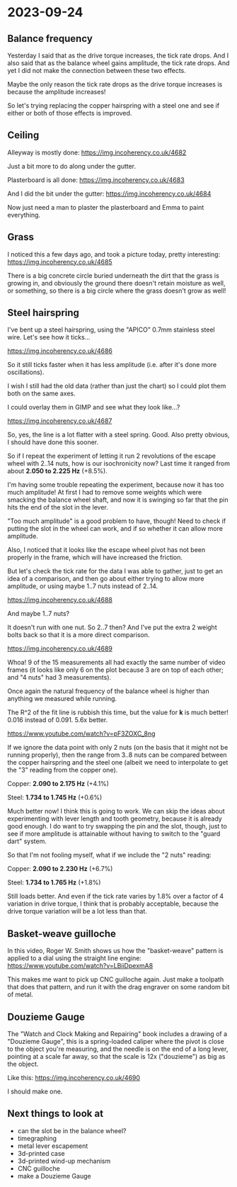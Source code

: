 # 2023-09-24

## Balance frequency

Yesterday I said that as the drive torque increases, the tick rate drops. And I also said
that as the balance wheel gains amplitude, the tick rate drops. And yet I did not make the
connection between these two effects.

Maybe the only reason the tick rate drops as the drive torque increases is because the
amplitude increases!

So let's trying replacing the copper hairspring with a steel one and see if either or both
of those effects is improved.

## Ceiling

Alleyway is mostly done: https://img.incoherency.co.uk/4682

Just a bit more to do along under the gutter.

Plasterboard is all done: https://img.incoherency.co.uk/4683

And I did the bit under the gutter: https://img.incoherency.co.uk/4684

Now just need a man to plaster the plasterboard and Emma to paint everything.

## Grass

I noticed this a few days ago, and took a picture today, pretty interesting: https://img.incoherency.co.uk/4685

There is a big concrete circle buried underneath the dirt that the grass is growing in, and obviously
the ground there doesn't retain moisture as well, or something, so there is a big circle where the
grass doesn't grow as well!

## Steel hairspring

I've bent up a steel hairspring, using the "APICO" 0.7mm stainless steel wire. Let's see how it ticks...

https://img.incoherency.co.uk/4686

So it still ticks faster when it has less amplitude (i.e. after it's done more oscillations).

I wish I still had the old data (rather than just the chart) so I could plot them both on the same axes.

I could overlay them in GIMP and see what they look like...?

https://img.incoherency.co.uk/4687

So, yes, the line is a lot flatter with a steel spring. Good. Also pretty obvious, I should
have done this sooner.

So if I repeat the experiment of letting it run 2 revolutions of the escape wheel with 2..14
nuts, how is our isochronicity now? Last time it ranged from about **2.050 to 2.225 Hz** (+8.5%).

I'm having some trouble repeating the experiment, because now it has too much amplitude!
At first I had to remove some weights which were smacking the balance wheel shaft, and now it is swinging
so far that the pin hits the end of the slot in the lever.

"Too much amplitude" is a good problem to have, though! Need to check if putting the slot
in the wheel can work, and if so whether it can allow more amplitude.

Also, I noticed that it looks like the escape wheel pivot has not been properly in the frame, which
will have increased the friction.

But let's check the tick rate for the data I was able to gather, just to get an idea of a comparison,
and then go about either trying to allow more amplitude, or using maybe 1..7 nuts instead of 2..14.

https://img.incoherency.co.uk/4688

And maybe 1..7 nuts?

It doesn't run with one nut. So 2..7 then? And I've put the extra 2 weight bolts back so that it is
a more direct comparison.

https://img.incoherency.co.uk/4689

Whoa! 9 of the 15 measurements all had exactly the same number of video frames (it looks like only 6 on
the plot because 3 are on top of each other; and "4 nuts" had 3 measurements).

Once again the natural frequency of the balance wheel is higher than anything we measured while running.

The R^2 of the fit line is rubbish this time, but the value for **k** is much better! 0.016 instead of 0.091.
5.6x better.

https://www.youtube.com/watch?v=pF3ZOXC_8ng

If we ignore the data point with only 2 nuts (on the basis that it might not be running properly), then
the range from 3..8 nuts can be compared between the copper hairspring and the steel one (albeit we need
to interpolate to get the "3" reading from the copper one).

Copper: **2.090 to 2.175 Hz** (+4.1%)

Steel: **1.734 to 1.745 Hz** (+0.6%)

Much better now! I think this is going to work. We can skip the ideas about experimenting with lever
length and tooth geometry, because it is already good enough. I do want to try swapping the pin and the slot,
though, just to see if more amplitude is attainable without having to switch to the "guard dart" system.

So that I'm not fooling myself, what if we include the "2 nuts" reading:

Copper: **2.090 to 2.230 Hz** (+6.7%)

Steel: **1.734 to 1.765 Hz** (+1.8%)

Still loads better. And even if the tick rate varies by 1.8% over a factor of 4 variation in drive torque,
I think that is probably acceptable, because the drive torque variation will be a lot less than that.

## Basket-weave guilloche

In this video, Roger W. Smith shows us how the "basket-weave" pattern is applied to a dial using
the straight line engine: https://www.youtube.com/watch?v=LBiiDpexmA8

This makes me want to pick up CNC guilloche again. Just make a toolpath that does that pattern, and
run it with the drag engraver on some random bit of metal.

## Douzieme Gauge

The "Watch and Clock Making and Repairing" book includes a drawing of a "Douzieme Gauge", this is
a spring-loaded caliper where the pivot is close to the object you're measuring, and the needle
is on the end of a long lever, pointing at a scale far away, so that the scale is 12x ("douzieme")
as big as the object.

Like this: https://img.incoherency.co.uk/4690

I should make one.

## Next things to look at

* can the slot be in the balance wheel?
* timegraphing
* metal lever escapement
* 3d-printed case
* 3d-printed wind-up mechanism
* CNC guilloche
* make a Douzieme Gauge
